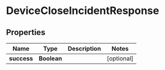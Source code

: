 

# DeviceCloseIncidentResponse


## Properties

| Name | Type | Description | Notes |
|------------ | ------------- | ------------- | -------------|
|**success** | **Boolean** |  |  [optional] |



